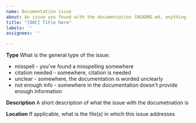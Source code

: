 ```yaml
---
name: Documentation issue
about: An issue you found with the documentation (README.md, anything from ./doc)
title: "[DOC] Title here"
labels: ''
assignees: ''

---
```


**Type**
What is the general type of the issue:
- misspell - you've found a misspelling somewhere
- citation needed - somewhere, citation is needed
- unclear - somewhere, the documentation is worded unclearly
- not enough info - somewhere in the documentation doesn't provide enough information

**Description**
A short description of what the issue with the documetnation is

**Location**
If applicable, what is the file(s) in which this issue addresses
